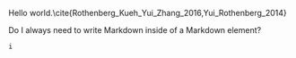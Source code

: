 Hello world.\cite{Rothenberg_Kueh_Yui_Zhang_2016,Yui_Rothenberg_2014}

Do I always need to write Markdown inside of a Markdown element?

```python
i
```